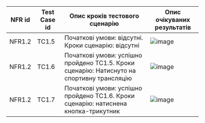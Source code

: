 | NFR id	 | Test Case id | Опис кроків тестового сценарію | Опис очікуваних результатів |
|----------|----------|----------|----------|
| NFR1.2	 | TC1.5 | Початкові умови: відсутні. Кроки сценарію: відсутні | ![image](https://github.com/oleksandrblazhko/ai-211-amitsi/assets/101993484/deb20ae3-2391-4ea3-875b-ba48a1524698) |
| NFR1.2	 | TC1.6 | Початкові умови: успішно пройдено TC1.5. Кроки сценарію: Натиснуто на спортивну трансляцію | ![image](https://github.com/oleksandrblazhko/ai-211-amitsi/assets/101993484/15f1bb57-91a7-4f05-bc78-14cd6d08a75c)|
| NFR1.2	 | TC1.7 | Початкові умови: успішно пройдено TC1.6. Кроки сценарію: натиснена  кнопка-трикутник  | ![image](https://github.com/oleksandrblazhko/ai-211-amitsi/assets/101993484/6569b272-bb3d-45fd-816f-dd3864ede0e2)|
